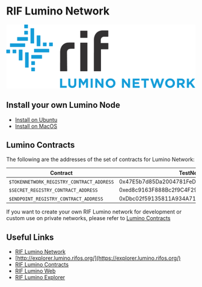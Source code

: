 # RIF Lumino Network


![Lumino Network](Lumino.png?raw=true "RIF Lumino Network")


## Install your own Lumino Node

* [Install on Ubuntu](docs/1.0.0/install_ubuntu.md)
* [Install on MacOS](docs/1.0.0/install_macos.md)

## Lumino Contracts

The following are the addresses of the set of contracts for Lumino Network:



| Contract                                | TestNet                                    | MainNet        |
|-----------------------------------------|--------------------------------------------|----------------|
| `$TOKENNETWORK_REGISTRY_CONTRACT_ADDRESS` | 0x47E5b7d85Da2004781FeD64aeEe414eA9CdC4f17 | 0x060B81E90894E1F38A625C186CB1F4f9dD86A2B5  |
| `$SECRET_REGISTRY_CONTRACT_ADDRESS`       | 0xed8c9163F888Bc2f9C4F299325003DA5fC8676DD | 0xfddac0Ca372877d8E5376A4624F95ADF77B83FE1  |
| `$ENDPOINT_REGISTRY_CONTRACT_ADDRESS`     | 0xDbc02f59135811A934A7131A4013411696cE03f4 | 0x150840901Cca6d432B1aaEfD65d6D53b964C7EE5 |


If you want to create your own RIF Lumino network for development or custom use on private networks, please refer to [Lumino Contracts](https://github.com/rsksmart/lumino-contracts)



## Useful Links

* [RIF Lumino Network](https://developers.rsk.co/rif/lumino/)
* [http://explorer.lumino.rifos.org/](https://explorer.lumino.rifos.org/)
* [RIF Lumino Contracts](https://github.com/rsksmart/lumino-contracts) 
* [RIF Lumino Web](https://github.com/rsksmart/lumino-web) 
* [RIF Lumino Explorer](https://github.com/rsksmart/lumino-explorer) 

